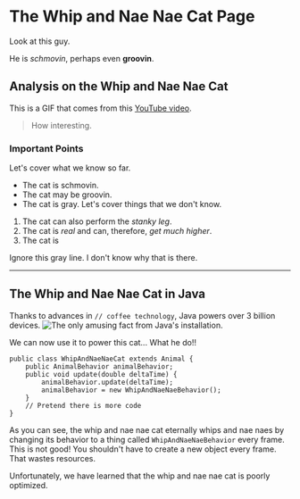 # The Whip and Nae Nae Cat Page
Look at this guy.

He is *schmovin*, perhaps even **groovin**.

## Analysis on the Whip and Nae Nae Cat
This is a GIF that comes from this [YouTube video]().

> How interesting.

### Important Points
Let's cover what we know so far.
* The cat is schmovin.
* The cat may be groovin.
* The cat is gray.
Let's cover things that we don't know.
1. The cat can also perform the *stanky leg*.
2. The cat is *real* and can, therefore, *get much higher*.
3. The cat is

Ignore this gray line. I don't know why that is there.

---

## The Whip and Nae Nae Cat in Java
Thanks to advances in `// coffee technology`, Java powers over 3 billion devices.
![The only amusing fact from Java's installation.](https://techblog.willshouse.com/wp-content/uploads/2012/10/java-3-billion-devices-run-java.png)

We can now use it to power this cat... What he do!!

```
public class WhipAndNaeNaeCat extends Animal {
    public AnimalBehavior animalBehavior;
    public void update(double deltaTime) {
        animalBehavior.update(deltaTime);
        animalBehavior = new WhipAndNaeNaeBehavior();
    }
    // Pretend there is more code
}
```
As you can see, the whip and nae nae cat eternally whips and nae naes by changing its behavior to a thing called `WhipAndNaeNaeBehavior` every frame.
This is not good! You shouldn't have to create a new object every frame. That wastes resources.

Unfortunately, we have learned that the whip and nae nae cat is poorly optimized.

